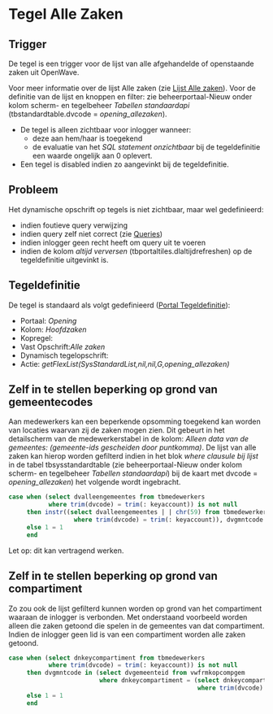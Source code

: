 # Tegel Alle Zaken

## Trigger

De tegel is een trigger voor de lijst van alle afgehandelde of openstaande zaken uit OpenWave.

Voor meer informatie over de lijst Alle zaken (zie [Lijst Alle zaken](/probleemoplossing/module_overstijgende_schermen/zaken_inrichtingen_locaties/zaken.md)). Voor de definitie van de lijst en knoppen en filter: zie beheerportaal-Nieuw onder kolom scherm- en tegelbeheer _Tabellen standaardapi_ (tbstandardtable.dvcode = _opening_allezaken_).

- De tegel is alleen zichtbaar voor inlogger wanneer:
  - deze aan hem/haar is toegekend
  - de evaluatie van het _SQL statement onzichtbaar_ bij de tegeldefinitie een waarde ongelijk aan 0 oplevert.
- Een tegel is disabled indien zo aangevinkt bij de tegeldefinitie.

## Probleem

Het dynamische opschrift op tegels is niet zichtbaar, maar wel gedefinieerd:

- indien foutieve query verwijzing
- indien query zelf niet correct (zie [Queries](../../../instellen_inrichten/queries.md))
- indien inlogger geen recht heeft om query uit te voeren
- indien de kolom _altijd verversen_ (tbportaltiles.dlaltijdrefreshen) op de tegeldefinitie uitgevinkt is.

## Tegeldefinitie

De tegel is standaard als volgt gedefinieerd ([Portal Tegeldefinitie](../../../instellen_inrichten/portaldefinitie/portal_tegel.md)):

- Portaal: _Opening_
- Kolom: _Hoofdzaken_
- Kopregel:
- Vast Opschrift:_Alle zaken_
- Dynamisch tegelopschrift:
- Actie: _getFlexList(SysStandardList,nil,nil,G,opening_allezaken)_

## Zelf in te stellen beperking op grond van gemeentecodes

Aan medewerkers kan een beperkende opsomming toegekend kan worden van locaties waarvan zij de zaken mogen zien. Dit gebeurt in het detailscherm van de medewerkerstabel in de kolom: _Alleen data van de gemeentes: (gemeente-ids gescheiden door puntkomma)_. De lijst van alle zaken kan hierop worden gefilterd indien in het blok _where clausule bij lijst_ in de tabel tbsysstandardtable (zie beheerportaal-Nieuw onder kolom scherm- en tegelbeheer _Tabellen standaardapi_) bij de kaart met dvcode = _opening_allezaken_) het volgende wordt ingebracht.

```sql
case when (select dvalleengemeentes from tbmedewerkers
           where trim(dvcode) = trim(: keyaccount)) is not null
     then instr((select dvalleengemeentes | | chr(59) from tbmedewerkers
                  where trim(dvcode) = trim(: keyaccount)), dvgmntcode | | chr(59)) > 0
     else 1 = 1
     end
```

Let op: dit kan vertragend werken.

## Zelf in te stellen beperking op grond van compartiment

Zo zou ook de lijst gefilterd kunnen worden op grond van het compartiment waaraan de inlogger is verbonden. Met onderstaand voorbeeld worden alleen die zaken getoond die spelen in de gemeentes van dat compartiment. Indien de inlogger geen lid is van een compartiment worden alle zaken getoond.

```sql
case when (select dnkeycompartiment from tbmedewerkers
           where trim(dvcode) = trim(: keyaccount)) is not null
     then dvgmntcode in (select dvgemeenteid from vwfrmkopcompgem
                         where dnkeycompartiment = (select dnkeycompartiment from tbmedewerkers
                                                    where trim(dvcode) = trim(: keyaccount)))
     else 1 = 1
     end
```
